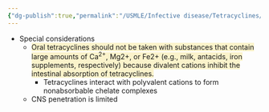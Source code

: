 ```yaml
---
{"dg-publish":true,"permalink":"/USMLE/Infective disease/Tetracyclines/"}
---
```


- Special considerations
	- <span style="background:rgba(240, 200, 0, 0.2)">Oral tetracyclines should not be taken with substances that contain large amounts of Ca<sup>2+</sup>, Mg2+, or Fe2+ (e.g., milk, antacids, iron supplements, respectively) because divalent cations inhibit the intestinal absorption of tetracyclines.</span>
		- Tetracyclines interact with polyvalent cations to form nonabsorbable chelate complexes
	- CNS penetration is limited
